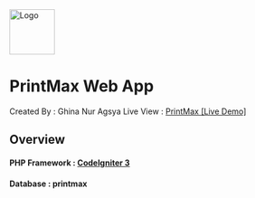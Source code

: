 <a href="https://dev.print-max.site/">
    <img src="https://dev.print-max.site/_assets/img/sq-logo.png" alt="Logo" width="80" height="80">
  </a>
		
# PrintMax Web App

 Created By : Ghina Nur Agsya
	Live View  : <a target="_blank" href="https://dev.print-max.site/">PrintMax [Live Demo]</a>

## Overview 
 #### PHP Framework : <a href="https://codeigniter.com/userguide3/index.html">CodeIgniter 3</a>
#### Database : printmax
